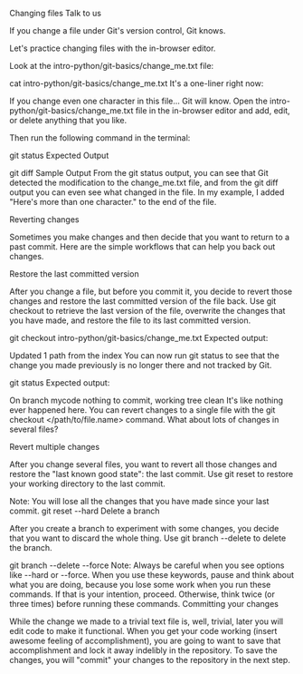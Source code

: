 Changing files
Talk to us

If you change a file under Git's version control, Git knows.

Let's practice changing files with the in-browser editor.

Look at the intro-python/git-basics/change_me.txt file:


cat intro-python/git-basics/change_me.txt
It's a one-liner right now:

If you change even one character in this file... Git will know.
Open the intro-python/git-basics/change_me.txt file in the in-browser editor and add, edit, or delete anything that you like.



Then run the following command in the terminal:


git status
 Expected Output

git diff
 Sample Output
From the git status output, you can see that Git detected the modification to the change_me.txt file, and from the git diff output you can even see what changed in the file. In my example, I added "Here's more than one character." to the end of the file.

Reverting changes

Sometimes you make changes and then decide that you want to return to a past commit. Here are the simple workflows that can help you back out changes.

Restore the last committed version

After you change a file, but before you commit it, you decide to revert those changes and restore the last committed version of the file back. Use git checkout to retrieve the last version of the file, overwrite the changes that you have made, and restore the file to its last committed version.


git checkout intro-python/git-basics/change_me.txt
Expected output:

Updated 1 path from the index
You can now run git status to see that the change you made previously is no longer there and not tracked by Git.


git status
Expected output:

On branch mycode
nothing to commit, working tree clean
It's like nothing ever happened here. You can revert changes to a single file with the git checkout </path/to/file.name> command. What about lots of changes in several files?

Revert multiple changes

After you change several files, you want to revert all those changes and restore the "last known good state": the last commit. Use git reset to restore your working directory to the last commit.

Note: You will lose all the changes that you have made since your last commit.
git reset --hard
Delete a branch

After you create a branch to experiment with some changes, you decide that you want to discard the whole thing. Use git branch --delete to delete the branch.

git branch --delete --force <branch name>
Note: Always be careful when you see options like --hard or --force. When you use these keywords, pause and think about what you are doing, because you lose some work when you run these commands. If that is your intention, proceed. Otherwise, think twice (or three times) before running these commands.
Committing your changes

While the change we made to a trivial text file is, well, trivial, later you will edit code to make it functional. When you get your code working (insert awesome feeling of accomplishment), you are going to want to save that accomplishment and lock it away indelibly in the repository. To save the changes, you will "commit" your changes to the repository in the next step.
